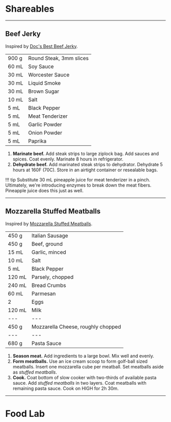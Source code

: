 # Shareables


---

## Beef Jerky

Inspired by [Doc's Best Beef Jerky](https://www.allrecipes.com/recipe/142948/docs-best-beef-jerky/).

|||
|:--|:--|
| 900 g | Round Steak, 3mm slices
| 60 mL | Soy Sauce
| 30 mL | Worcester Sauce
| 30 mL | Liquid Smoke
| 30 mL | Brown Sugar
| 10 mL | Salt
| 5 mL  | Black Pepper
| 5 mL  | Meat Tenderizer
| 5 mL  | Garlic Powder
| 5 mL  | Onion Powder
| 5 mL  | Paprika


1. **Marinate beef.** Add steak strips to large ziplock bag. Add sauces and spices. Coat evenly. Marinate 8 hours in refrigerator.
2. **Dehydrate beef.** Add marinated steak strips to dehydrator. Dehydrate 5 hours at 160F (70C). Store in an airtight container or resealable bags.

!!! tip
    Substitute 30 mL pineapple juice for meat tenderizer in a pinch. Ultimately, we're introducing enzymes to break down the meat fibers. Pineapple juice does this just as well.


---

## Mozzarella Stuffed Meatballs

Inspired by [Mozzarella Stuffed Meatballs](https://www.reddit.com/r/GifRecipes/comments/dfeca6/mozzarella_stuffed_meatballs/).

|||
|:--|:--|
| 450 g  | Italian Sausage
| 450 g  | Beef, ground
| 15 mL  | Garlic, minced
| 10 mL  | Salt
| 5 mL   | Black Pepper
| 120 mL | Parsely, chopped
| 240 mL | Bread Crumbs
| 60 mL  | Parmesan
| 2      | Eggs
| 120 mL | Milk
| ---    | ---
| 450 g  | Mozzarella Cheese, roughly chopped
| ---    | ---
| 680 g  | Pasta Sauce

1. **Season meat.** Add ingredients to a large bowl. Mix well and evenly.
2. **Form meatballs.** Use an ice cream scoop to form golf-ball sized meatballs. Insert one mozzarella cube per meatball. Set meatballs aside as *stuffed meatballs*.
3. **Cook.** Coat bottom of slow cooker with two-thirds of available pasta sauce. Add *stuffed meatballs* in two layers. Coat meatballs with remaining pasta sauce. Cook on HIGH for 2h 30m.


---

# Food Lab

